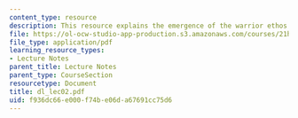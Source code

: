 ```yaml
---
content_type: resource
description: This resource explains the emergence of the warrior ethos.
file: https://ol-ocw-studio-app-production.s3.amazonaws.com/courses/21h-522-japan-in-the-age-of-the-samurai-history-and-film-fall-2006/f936dc66e000f74be06da67691cc75d6_dl_lec02.pdf
file_type: application/pdf
learning_resource_types:
- Lecture Notes
parent_title: Lecture Notes
parent_type: CourseSection
resourcetype: Document
title: dl_lec02.pdf
uid: f936dc66-e000-f74b-e06d-a67691cc75d6
---
```


